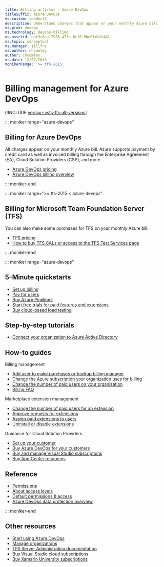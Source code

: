 ```yaml
---
title: Billing articles - Azure DevOps
titleSuffix: Azure DevOps
ms.custom: seodec18
description: Understand charges that appear on your monthly Azure bill, that support Enterprise Agreement (EA), Cloud Solution Provider (CSP), Licensing, and Direct/Pay-As-You-Go Azure subscriptions.  
ms.prod: devops
ms.technology: devops-billing
ms.assetid: eec3c8aa-7985-47fc-8c10-6be0f41eb441
ms.topic: conceptual
ms.manager: jillfra
ms.author: chcomley
author: chcomley
ms.date: 12/07/2018
monikerRange: '>= tfs-2015'
---
```

# Billing management for Azure DevOps

[!INCLUDE [version-vsts-tfs-all-versions](../../_shared/version-vsts-tfs-all-versions.md)]

::: moniker range="azure-devops"

## Billing for Azure DevOps

All charges appear on your monthly Azure bill. Azure supports payment by credit card as well as invoiced billing through the Enterprise Agreement (EA), Cloud Solution Providers (CSP), and more.

* [Azure DevOps pricing](https://azure.microsoft.com/pricing/details/devops/azure-devops-services/)
* [Azure DevOps billing overview](overview.md)

::: moniker-end

::: moniker range=">= tfs-2015 < azure-devops"

## Billing for Microsoft Team Foundation Server (TFS)  

You can also make some purchases for TFS on your monthly Azure bill.  

* [TFS pricing](https://visualstudio.microsoft.com/team-services/tfs-pricing/)
* [How to buy TFS CALs or access to the TFS Test Services page](buy-access-tfs-test-hub.md)

::: moniker-end

::: moniker range="azure-devops"

## 5-Minute quickstarts  

* [Set up billing](set-up-billing-for-your-organization-vs.md)
* [Pay for users](buy-basic-access-add-users.md)
* [Buy Azure Pipelines](buy-more-build-vs.md)
* [Start free trials for paid features and extensions](try-additional-features-vs.md)
* [Buy cloud-based load testing](buy-load-testing-vs.md)

## Step-by-step tutorials

* [Connect your organization to Azure Active Directory](../accounts/connect-organization-to-azure-ad.md)

## How-to guides

Billing management

* [Add user to make purchases or backup billing manager](add-backup-billing-managers.md)
* [Change the Azure subscription your organization uses for billing](change-azure-subscription.md)
* [Change the number of paid users on your organization](reduce-cancel-paid-users.md)
* [Billing FAQ](billing-faq.md)

Marketplace extension management

* [Change the number of paid users for an extension](change-number-paid-extension-users.md)
* [Approve requests for extensions](../../marketplace/approve-extensions.md?toc=/azure/devops/billing/toc.json&bc=/azure/devops/billing/breadcrumb/toc.json&view=azure-devops)
* [Assign paid extensions to users](../../marketplace/assign-paid-extensions.md?toc=/azure/devops/billing/toc.json&bc=/azure/devops/billing/breadcrumb/toc.json&view=azure-devops)
* [Uninstall or disable extensions](../../marketplace/uninstall-disable-extensions.md?toc=/azure/devops/billing/toc.json&bc=/azure/devops/billing/breadcrumb/toc.json&view=azure-devops)

Guidance for Cloud Solution Providers

* [Set up your customer](csp/set-up-csp-customer.md)
* [Buy Azure DevOps for your customers](csp/buy-csp-azure-devops.md)
* [Buy and manage Visual Studio subscriptions](/visualstudio/subscriptions/vscloud-csp)
* [Buy App Center resources](csp/buy-vs-app-center.md)

## Reference

* [Permissions](../security/index.md?toc=/azure/devops/billing/toc.json&bc=/azure/devops/billing/breadcrumb/toc.json&view=azure-devops)
* [About access levels](../security/access-levels.md?toc=/azure/devops/billing/toc.json&bc=/azure/devops/billing/breadcrumb/toc.json&view=azure-devops)
* [Default permissions & access](../security/permissions-access.md?toc=/azure/devops/billing/toc.json&bc=/azure/devops/billing/breadcrumb/toc.json&view=azure-devops)
* [Azure DevOps data protection overview](../../articles/team-services-security-whitepaper.md?toc=/azure/devops/organizations/billing/toc.json&bc=/azure/devops/organizations/billing/breadcrumb/toc.json)

::: moniker-end

## Other resources

* [Start using Azure DevOps](../../user-guide/index.yml)
* [Manage organizations](../accounts/index.md)
* [TFS Server Administration documentation](/tfs/server/index?view=azure-devops)
* [Buy Visual Studio cloud subscriptions](/visualstudio/subscriptions/vscloud-overview)
* [Buy Xamarin University subscriptions](xamarin-univ.md)
